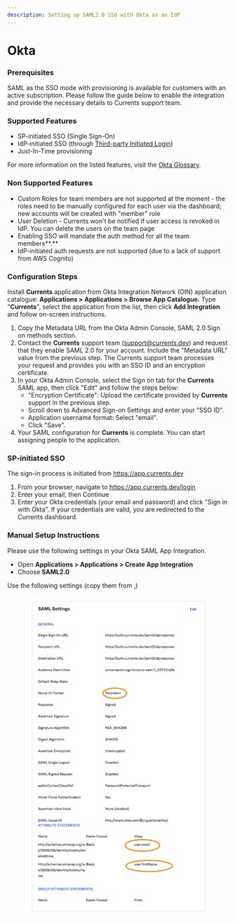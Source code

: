 ```yaml
---
description: Setting up SAML2.0 SSO with Okta as an IdP
---
```


# Okta

### Prerequisites

SAML as the SSO mode with provisioning is available for customers with an active subscription. Please follow the guide below to enable the integration and provide the necessary details to Currents support team.

### Supported Features

* SP-initiated SSO (Single Sign-On)
* IdP-initiated SSO (through [Third-party Initiated Login](https://openid.net/specs/openid-connect-core-1\_0.html#ThirdPartyInitiatedLogin))
* Just-In-Time provisioning

For more information on the listed features, visit the [Okta Glossary](https://help.okta.com/okta\_help.htm?type=oie\&id=ext\_glossary).

### Non Supported Features

* Custom Roles for team members are not supported at the moment - the roles need to be manually configured for each user via the dashboard; new accounts will be created with "member" role
* User Deletion - Currents won't be notified if user access is revoked in IdP. You can delete the users on the team page
* Enabling SSO will mandate the auth method for all the team members**.**
* IdP-initiated auth requests are not supported (due to a lack of support from AWS Cognito)

### Configuration Steps

Install **Currents** application from Okta Integration Network (OIN) application catalogue: **Applications > Applications > Browse App Catalogue.** Type "**Currents**", select the application from the list, then click **Add Integration** and follow on-screen instructions.&#x20;

1. Copy the Metadata URL from the Okta Admin Console, SAML 2.0 Sign on methods section.
2. Contact the **Currents** support team (support@currents.dev) and request that they enable SAML 2.0 for your account. Include the "Metadata URL" value from the previous step. The Currents support team processes your request and provides you with an SSO ID and an encryption certificate.
3. In your Okta Admin Console, select the Sign on tab for the **Currents** SAML app, then click "Edit" and follow the steps below:
   * "Encryption Certificate": Upload the certificate provided by **Currents** support in the previous step.
   * Scroll down to Advanced Sign-on Settings and enter your "SSO ID".
   * Application username format: Select "email".
   * Click "Save".
4. Your SAML configuration for **Currents** is complete. You can start assigning people to the application.

### SP-initiated SSO

The sign-in process is initiated from https://app.currents.dev

1. From your browser, navigate to https://app.currents.dev/login
2. Enter your email, then Continue
3. Enter your Okta credentials (your email and password) and click "Sign in with Okta". If your credentials are valid, you are redirected to the Currents dashboard.

### Manual Setup Instructions

Please use the following settings in your Okta SAML App Integration.&#x20;

* Open **Applications > Applications > Create App Integration**
* Choose **SAML2.0**&#x20;

Use the following settings (copy them from [.](./ "mention"))

<figure><img src="../../.gitbook/assets/currents-2023-02-18-02.10.46@2x.png" alt=""><figcaption></figcaption></figure>
